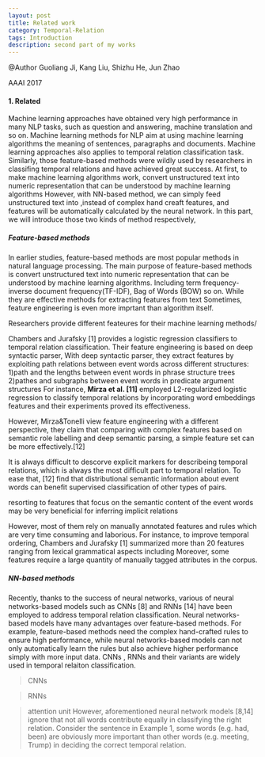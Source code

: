 ```yaml
---
layout: post
title: Related work
category: Temporal-Relation
tags: Introduction
description: second part of my works  
---
```

@Author
Guoliang Ji, Kang Liu, Shizhu He, Jun Zhao

AAAI 2017

#### 1. Related
Machine learning approaches have obtained very high performance in many NLP tasks, such as question and answering, machine translation and so on. Machine learning methods for NLP  aim at using machine learning algorithms the meaning of sentences, paragraphs and documents. Machine learning approaches also applies to temporal relation classification task.
Similarly, those feature-based methods were wildly used by researchers in classifing temporal relations and have achieved great success.
At first, to make machine learning algorithms work, 
convert unstructured text into numeric representation that can be understood by machine learning algorithms
However, with NN-based method, we can simply feed unstructured text into ,instead of complex hand creaft features, and features will be automatically calculated by the neural network.
In this part, we will introduce those two kinds of method respectively,
##### Feature-based methods
In earlier studies, feature-based methods are  most popular methods in natural language processing. The main purpose of feature-based methods is convert unstructured text into numeric representation that can be understood by machine learning algorithms.
Including term frequency-inverse document frequency(TF-IDF), Bag of Words (BOW) so on. 
While they are effective methods for extracting features from text
Sometimes, feature engineering is even more imprtant than algorithm itself.

Researchers provide different feateures for their machine learning methods/

Chambers and Jurafsky [1] provides a  logistic regression classifiers to temporal relation classification. Their feature engineering is based on deep syntactic parser, 
With deep syntactic parser, they extract features by exploiting path relations between event words  across different structures:
1)path and the lengths between event words in phrase structure trees
2)pathes and subgraphs between event words in predicate argument structures
For instance, **Mirza et al. [11]** employed L2-regularized logistic regression to classify temporal relations by incorporating word embeddings features and their experiments proved its effectiveness. 

However, Mirza&Tonelli view feature engineering with a different perspective, they claim that comparing with complex features based on semantic role labelling and deep semantic
parsing, a simple feature set can be more effectively.[12]






It is always difficult to descorve explicit markers for describeing temporal relations, which is always the most difficult part to temporal relation. To ease that, [12]  find that distributional semantic information about event words can benefit supervised classification of other types of pairs.

resorting to features that focus on the semantic content of the event words may be very beneficial for inferring implicit relations

However, most of them rely on manually annotated features and rules which are very time consuming and laborious. 
For instance, to improve temporal ordering, Chambers and Jurafsky [1] summarized more than 20 features ranging from lexical grammatical aspects including
Moreover, some features require a large quantity of manually tagged attributes in the corpus. 


##### NN-based methods

Recently, thanks to the success of neural networks, various of neural networks-based models such as CNNs [8] and RNNs [14] have been employed to address temporal relation classification. Neural networks-based models have many advantages over feature-based methods. For example, feature-based methods need the complex hand-crafted rules to ensure high performance, while neural networks-based models can not only automatically learn the rules but also achieve higher performance simply with more input data. 
CNNs , RNNs and their variants are widely used in temporal relaiton classification.

 > CNNs

> RNNs


> attention unit
However, aforementioned neural network models [8,14] ignore that not all words contribute equally in classifying the right relation. Consider the sentence in Example 1, some words (e.g. had, been) are obviously more important than other words (e.g. meeting, Trump) in deciding the correct temporal relation.